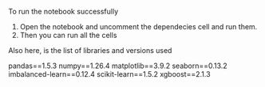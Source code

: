 To run the notebook successfully

1. Open the notebook and uncomment the dependecies cell and run them.
2. Then you can run all the cells


Also here, is the list of libraries and versions used


pandas==1.5.3
numpy==1.26.4
matplotlib==3.9.2
seaborn==0.13.2
imbalanced-learn==0.12.4
scikit-learn==1.5.2
xgboost==2.1.3




